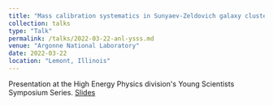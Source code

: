 ```yaml
---
title: "Mass calibration systematics in Sunyaev-Zeldovich galaxy cluster cosmology"
collection: talks
type: "Talk"
permalink: /talks/2022-03-22-anl-ysss.md
venue: "Argonne National Laboratory"
date: 2022-03-22
location: "Lemont, Illinois"
---
```


Presentation at the High Energy Physics division's Young Scientists Symposium Series. [Slides](https://indico.fnal.gov/event/53728/contributions/237517/attachments/153272/198815/Florian_YSSS_20220322.pdf)
